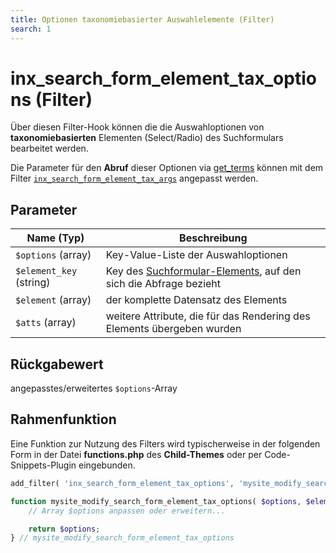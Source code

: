 ```yaml
---
title: Optionen taxonomiebasierter Auswahlelemente (Filter)
search: 1
---
```


# inx_search_form_element_tax_options (Filter)

Über diesen Filter-Hook können die die Auswahloptionen von **taxonomiebasierten** Elementen (Select/Radio) des Suchformulars bearbeitet werden.

Die Parameter für den **Abruf** dieser Optionen via [get_terms](https://developer.wordpress.org/reference/functions/get_terms/) können mit dem Filter [`inx_search_form_element_tax_args`](filter-inx-search-form-element-tax-args.html) angepasst werden.

## Parameter

| Name (Typ) | Beschreibung |
| ---------- | ------------ |
| `$options` (array) | Key-Value-Liste der Auswahloptionen |
| `$element_key` (string) | Key des [Suchformular-Elements](../komponenten/index.html#Elemente), auf den sich die Abfrage bezieht |
| `$element` (array) | der komplette Datensatz des Elements |
| `$atts` (array) | weitere Attribute, die für das Rendering des Elements übergeben wurden |

## Rückgabewert

angepasstes/erweitertes `$options`-Array

## Rahmenfunktion

Eine Funktion zur Nutzung des Filters wird typischerweise in der folgenden Form in der Datei **functions.php** des **Child-Themes** oder per Code-Snippets-Plugin eingebunden.

```php
add_filter( 'inx_search_form_element_tax_options', 'mysite_modify_search_form_element_tax_options', 10, 4 );

function mysite_modify_search_form_element_tax_options( $options, $element_id, $element, $atts ) {
	// Array $options anpassen oder erweitern...

	return $options;
} // mysite_modify_search_form_element_tax_options
```